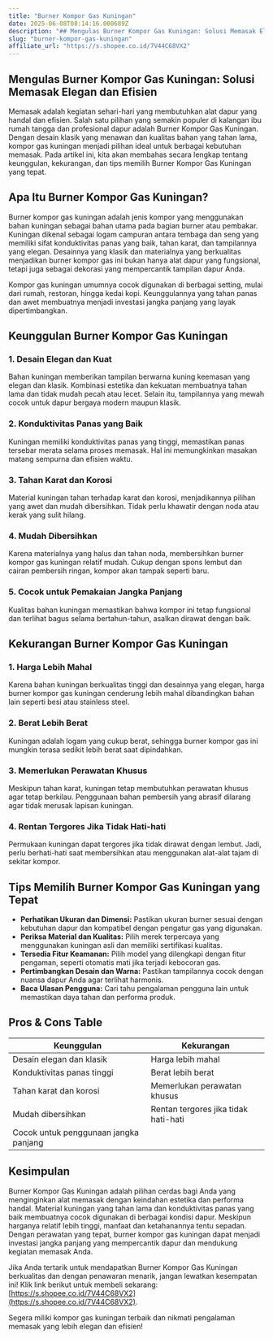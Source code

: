 ```yaml
---
title: "Burner Kompor Gas Kuningan"
date: 2025-06-08T08:14:16.000689Z
description: "## Mengulas Burner Kompor Gas Kuningan: Solusi Memasak Elegan dan Efisien..."
slug: "burner-kompor-gas-kuningan"
affiliate_url: "https://s.shopee.co.id/7V44C68VX2"
---
```

## Mengulas Burner Kompor Gas Kuningan: Solusi Memasak Elegan dan Efisien

Memasak adalah kegiatan sehari-hari yang membutuhkan alat dapur yang handal dan efisien. Salah satu pilihan yang semakin populer di kalangan ibu rumah tangga dan profesional dapur adalah Burner Kompor Gas Kuningan. Dengan desain klasik yang menawan dan kualitas bahan yang tahan lama, kompor gas kuningan menjadi pilihan ideal untuk berbagai kebutuhan memasak. Pada artikel ini, kita akan membahas secara lengkap tentang keunggulan, kekurangan, dan tips memilih Burner Kompor Gas Kuningan yang tepat.

## Apa Itu Burner Kompor Gas Kuningan?

Burner kompor gas kuningan adalah jenis kompor yang menggunakan bahan kuningan sebagai bahan utama pada bagian burner atau pembakar. Kuningan dikenal sebagai logam campuran antara tembaga dan seng yang memiliki sifat konduktivitas panas yang baik, tahan karat, dan tampilannya yang elegan. Desainnya yang klasik dan materialnya yang berkualitas menjadikan burner kompor gas ini bukan hanya alat dapur yang fungsional, tetapi juga sebagai dekorasi yang mempercantik tampilan dapur Anda.

Kompor gas kuningan umumnya cocok digunakan di berbagai setting, mulai dari rumah, restoran, hingga kedai kopi. Keunggulannya yang tahan panas dan awet membuatnya menjadi investasi jangka panjang yang layak dipertimbangkan.

## Keunggulan Burner Kompor Gas Kuningan

### 1. Desain Elegan dan Kuat
Bahan kuningan memberikan tampilan berwarna kuning keemasan yang elegan dan klasik. Kombinasi estetika dan kekuatan membuatnya tahan lama dan tidak mudah pecah atau lecet. Selain itu, tampilannya yang mewah cocok untuk dapur bergaya modern maupun klasik.

### 2. Konduktivitas Panas yang Baik
Kuningan memiliki konduktivitas panas yang tinggi, memastikan panas tersebar merata selama proses memasak. Hal ini memungkinkan masakan matang sempurna dan efisien waktu.

### 3. Tahan Karat dan Korosi
Material kuningan tahan terhadap karat dan korosi, menjadikannya pilihan yang awet dan mudah dibersihkan. Tidak perlu khawatir dengan noda atau kerak yang sulit hilang.

### 4. Mudah Dibersihkan
Karena materialnya yang halus dan tahan noda, membersihkan burner kompor gas kuningan relatif mudah. Cukup dengan spons lembut dan cairan pembersih ringan, kompor akan tampak seperti baru.

### 5. Cocok untuk Pemakaian Jangka Panjang
Kualitas bahan kuningan memastikan bahwa kompor ini tetap fungsional dan terlihat bagus selama bertahun-tahun, asalkan dirawat dengan baik.

## Kekurangan Burner Kompor Gas Kuningan

### 1. Harga Lebih Mahal
Karena bahan kuningan berkualitas tinggi dan desainnya yang elegan, harga burner kompor gas kuningan cenderung lebih mahal dibandingkan bahan lain seperti besi atau stainless steel.

### 2. Berat Lebih Berat
Kuningan adalah logam yang cukup berat, sehingga burner kompor gas ini mungkin terasa sedikit lebih berat saat dipindahkan.

### 3. Memerlukan Perawatan Khusus
Meskipun tahan karat, kuningan tetap membutuhkan perawatan khusus agar tetap berkilau. Penggunaan bahan pembersih yang abrasif dilarang agar tidak merusak lapisan kuningan.

### 4. Rentan Tergores Jika Tidak Hati-hati
Permukaan kuningan dapat tergores jika tidak dirawat dengan lembut. Jadi, perlu berhati-hati saat membersihkan atau menggunakan alat-alat tajam di sekitar kompor.

## Tips Memilih Burner Kompor Gas Kuningan yang Tepat

- **Perhatikan Ukuran dan Dimensi:** Pastikan ukuran burner sesuai dengan kebutuhan dapur dan kompatibel dengan pengatur gas yang digunakan.
- **Periksa Material dan Kualitas:** Pilih merek terpercaya yang menggunakan kuningan asli dan memiliki sertifikasi kualitas.
- **Tersedia Fitur Keamanan:** Pilih model yang dilengkapi dengan fitur pengaman, seperti otomatis mati jika terjadi kebocoran gas.
- **Pertimbangkan Desain dan Warna:** Pastikan tampilannya cocok dengan nuansa dapur Anda agar terlihat harmonis.
- **Baca Ulasan Pengguna:** Cari tahu pengalaman pengguna lain untuk memastikan daya tahan dan performa produk.

## Pros & Cons Table

| Keunggulan                        | Kekurangan                       |
|-----------------------------------|----------------------------------|
| Desain elegan dan klasik         | Harga lebih mahal               |
| Konduktivitas panas tinggi       | Berat lebih berat               |
| Tahan karat dan korosi           | Memerlukan perawatan khusus     |
| Mudah dibersihkan                | Rentan tergores jika tidak hati-hati |
| Cocok untuk penggunaan jangka panjang |                                  |

## Kesimpulan

Burner Kompor Gas Kuningan adalah pilihan cerdas bagi Anda yang menginginkan alat memasak dengan keindahan estetika dan performa handal. Material kuningan yang tahan lama dan konduktivitas panas yang baik membuatnya cocok digunakan di berbagai kondisi dapur. Meskipun harganya relatif lebih tinggi, manfaat dan ketahanannya tentu sepadan. Dengan perawatan yang tepat, burner kompor gas kuningan dapat menjadi investasi jangka panjang yang mempercantik dapur dan mendukung kegiatan memasak Anda.

Jika Anda tertarik untuk mendapatkan Burner Kompor Gas Kuningan berkualitas dan dengan penawaran menarik, jangan lewatkan kesempatan ini! Klik link berikut untuk membeli sekarang: [https://s.shopee.co.id/7V44C68VX2](https://s.shopee.co.id/7V44C68VX2). 

Segera miliki kompor gas kuningan terbaik dan nikmati pengalaman memasak yang lebih elegan dan efisien!